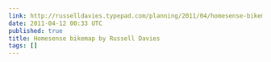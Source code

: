 ```yaml
---
link: http://russelldavies.typepad.com/planning/2011/04/homesense-bikemap.html
date: 2011-04-12 00:33 UTC
published: true
title: Homesense bikemap by Russell Davies
tags: []
---
```



